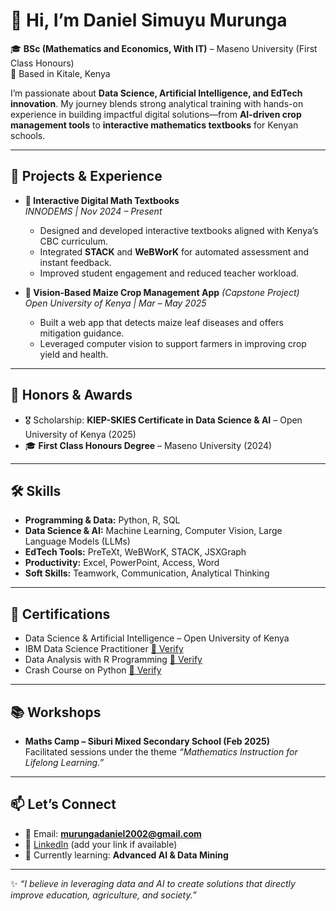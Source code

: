 # 👋 Hi, I’m Daniel Simuyu Murunga  

🎓 **BSc (Mathematics and Economics, With IT)** – Maseno University (First Class Honours)  
📍 Based in Kitale, Kenya  

I’m passionate about **Data Science, Artificial Intelligence, and EdTech innovation**. My journey blends strong analytical training with hands-on experience in building impactful digital solutions—from **AI-driven crop management tools** to **interactive mathematics textbooks** for Kenyan schools.  

---

## 🚀 Projects & Experience  

- **📘 Interactive Digital Math Textbooks**  
  *INNODEMS | Nov 2024 – Present*  
  - Designed and developed interactive textbooks aligned with Kenya’s CBC curriculum.  
  - Integrated **STACK** and **WeBWorK** for automated assessment and instant feedback.  
  - Improved student engagement and reduced teacher workload.  

- **🌽 Vision-Based Maize Crop Management App** *(Capstone Project)*  
  *Open University of Kenya | Mar – May 2025*  
  - Built a web app that detects maize leaf diseases and offers mitigation guidance.  
  - Leveraged computer vision to support farmers in improving crop yield and health.  

---

## 🏅 Honors & Awards  

- 🎖️ Scholarship: **KIEP-SKIES Certificate in Data Science & AI** – Open University of Kenya (2025)  
- 🎓 **First Class Honours Degree** – Maseno University (2024)  

---

## 🛠️ Skills  

- **Programming & Data:** Python, R, SQL  
- **Data Science & AI:** Machine Learning, Computer Vision, Large Language Models (LLMs)  
- **EdTech Tools:** PreTeXt, WeBWorK, STACK, JSXGraph  
- **Productivity:** Excel, PowerPoint, Access, Word  
- **Soft Skills:** Teamwork, Communication, Analytical Thinking  

---

## 📜 Certifications  

- Data Science & Artificial Intelligence – Open University of Kenya  
- IBM Data Science Practitioner [🔗 Verify](https://www.credly.com/badges/80bbf381-3f94-4d64-8bc2-8689fc7c13a9)  
- Data Analysis with R Programming [🔗 Verify](https://coursera.org/verify/CR4QWBWCLFAJ)  
- Crash Course on Python [🔗 Verify](https://coursera.org/verify/QGWRP8ABQZKU)  

---

## 📚 Workshops  

- **Maths Camp – Siburi Mixed Secondary School (Feb 2025)**  
  Facilitated sessions under the theme *“Mathematics Instruction for Lifelong Learning.”*  

---

## 📫 Let’s Connect  

- 📧 Email: **murungadaniel2002@gmail.com**  
- 🔗 [LinkedIn](#) (add your link if available)  
- 🌱 Currently learning: **Advanced AI & Data Mining**  

---

✨ *“I believe in leveraging data and AI to create solutions that directly improve education, agriculture, and society.”*  

